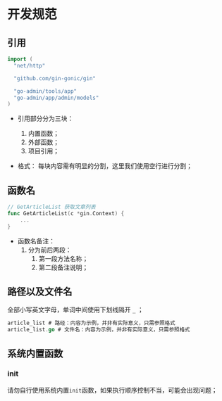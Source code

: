 # 开发规范

## 引用

```go
import (
  "net/http"

  "github.com/gin-gonic/gin"

  "go-admin/tools/app"
  "go-admin/app/admin/models"
)
```

- 引用部分分为三块：

  1. 内置函数；
  2. 外部函数；
  3. 项目引用；

- 格式：
  每块内容需有明显的分割，这里我们使用空行进行分割；

## 函数名

```go
// GetArticleList 获取文章列表
func GetArticleList(c *gin.Context) {
    ...
}
```

- 函数名备注：
  1. 分为前后两段：
     1. 第一段方法名称；
     2. 第二段备注说明；

## 路径以及文件名

全部小写英文字母，单词中间使用下划线隔开 `_` ；

```go
article_list # 路经：内容为示例，并非有实际意义，只需参照格式
article_list.go # 文件名：内容为示例，并非有实际意义，只需参照格式
```

## 系统内置函数

### init

请勿自行使用系统内置`init`函数，如果执行顺序控制不当，可能会出现问题；
